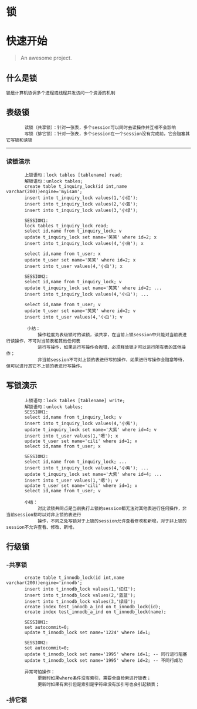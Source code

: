 # 锁
# 快速开始

> An awesome project.

## 什么是锁
    锁是计算机协调多个进程或线程并发访问一个资源的机制

## 表级锁
           读锁（共享锁）：针对一张表，多个session可以同时去读操作并互相不会影响
           写锁（排它锁）：针对一张表，多个session在一个session没有完成前，它会阻塞其它写锁和读锁

----------
### 读锁演示
           上锁语句：lock tables [tablename] read;
           解锁语句：unlock tables;
           create table t_inquiry_lock(id int,name varchar(200))engine='myisam';
           insert into t_inquiry_lock values(1,'小红');
           insert into t_inquiry_lock values(2,'小蓝');
           insert into t_inquiry_lock values(3,'小绿');
           
           SESSION1:
           lock tables t_inquiry_lock read;
           select id,name from t_inquiry_lock; v
           update t_inquiry_lock set name='笑笑' where id=2; x
           insert into t_inquiry_lock values(4,'小白'); x
           
           select id,name from t_user; x
           update t_user set name='笑笑' where id=2; x
           insert into t_user values(4,'小白'); x
           
           SESSION2:
           select id,name from t_inquiry_lock; v
           update t_inquiry_lock set name='笑笑' where id=2; ...
           insert into t_inquiry_lock values(4,'小白'); ...
           
           select id,name from t_user; v
           update t_user set name='笑笑' where id=2; v
           insert into t_user values(4,'小白'); v
            
            小结：
                操作粒度为表级锁时的读锁，读共享，在当前上锁session中只能对当前表进行读操作，不可对当前表和其他任何表
                进行写操作，如果进行写操作会抛错，必须释放锁才可以进行所有表的其他操作；
                非当前session不可对上锁的表进行写的操作，如果进行写操作会阻塞等待，但可以进行其它不上锁的表进行写操作。
## 写锁演示
           上锁语句：lock tables [tablename] write;
           解锁语句：unlock tables;
           SESSION1:
           select id,name from t_inquiry_lock; v
           insert into t_inquiry_lock values(4,'小紫');
           update t_inquiry_lock set name='大紫' where id=4; v
           insert into t_user values(1,'嗯'); x
           update t_user set name='cili' where id=1; x
           select id,name from t_user; x
           
           SESSION2:
           select id,name from t_inquiry_lock; ...
           insert into t_inquiry_lock values(4,'小紫'); ...
           update t_inquiry_lock set name='大紫' where id=4; ...
           insert into t_user values(1,'嗯'); v
           update t_user set name='cili' where id=1; v
           select id,name from t_user; v
           
           小结：
                对比读锁共同点是当前执行上锁的session都无法对其他表进行任何操作，非当前session都可以对非上锁的表进行
                操作，不同之处写锁对于上锁的session允许查看修改和新增，对于非上锁的session不允许查看、修改、新增。
           
           

## 行级锁
           
### -共享锁
           create table t_innodb_lock(id int,name varchar(200))engine='innodb';
           insert into t_innodb_lock values(1,'红红');
           insert into t_innodb_lock values(2,'蓝蓝');
           insert into t_innodb_lock values(3,'绿绿');
           create index test_innodb_a_ind on t_innodb_lock(id);
           create index test_innodb_a_ind on t_innodb_lock(name);
           
           SESSION1:
           set autocommit=0;
           update t_innodb_lock set name='1224' where id=1;           
           
           SESSION2:
           set autocommit=0;
           update t_innodb_lock set name='1995' where id=1; -- 同行进行阻塞
           update t_innodb_lock set name='1995' where id=2; -- 不同行成功
           
           异常可怕操作：
                更新时如果where条件没有索引，需要全盘检索进行锁表；
                更新时如果有索引但是索引是字符串没有加引号也会引起锁表；
           
           
### -排它锁


